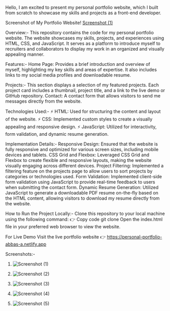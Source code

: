 Hello, I am excited to present my personal portfolio website, which I built from scratch to showcase my skills and projects as a front-end developer.

Screenshot of My Portfolio Website!
[Screenshot (1)](https://github.com/Abbas05-A/Infotrixs/assets/138985909/e3b42ae8-60ad-47f8-8fea-7bc21f5c38f5)

Overview:-
This repository contains the code for my personal portfolio website. The website showcases my skills, projects, and experiences using HTML, CSS, and JavaScript.
It serves as a platform to introduce myself to recruiters and collaborators to display my work in an organized and visually appealing manner.

Features:-
Home Page: Provides a brief introduction and overview of myself, highlighting my key skills and areas of expertise. It also includes links to my social media 
profiles and downloadable resume.

Projects:-
This section displays a selection of my featured projects. Each project card includes a thumbnail, project title, and a link to 
the live demo or GitHub repository.
Contact: A contact form that allows visitors to send me messages directly from the website.

Technologies Used:-
⚡ HTML: Used for structuring the content and layout of the website.
⚡ CSS: Implemented custom styles to create a visually appealing and responsive design.
⚡ JavaScript: Utilized for interactivity, form validation, and dynamic resume generation.

Implementation Details:-
Responsive Design: 
Ensured that the website is fully responsive and optimized for various screen sizes, including mobile devices and tablets.
CSS Grid and Flexbox: 
Leveraged CSS Grid and Flexbox to create flexible and responsive layouts, making the website visually engaging across different devices.
Project Filtering: 
Implemented a filtering feature on the projects page to allow users to sort projects by categories or technologies used.
Form Validation: 
Implemented client-side form validation using JavaScript to provide real-time feedback to users when submitting the contact form.
Dynamic Resume Generation: Utilized JavaScript to generate a downloadable PDF resume on-the-fly based on the HTML content, allowing visitors to download my resume directly from the website.

How to Run the Project Locally:-
Clone this repository to your local machine using the following command:
👉 Copy code git clone 
Open the index.html file in your preferred web browser to view the website.

For Live Demo Visit the live portfolio website 👉 https://personal-portfolio-abbas-a.netlify.app

Screenshots:-
1. ![Screenshot (1)](https://github.com/Abbas05-A/Infotrixs/assets/138985909/3f3c9f68-1cf7-451e-8bcf-162804443f30)

2. ![Screenshot (2)](https://github.com/Abbas05-A/Infotrixs/assets/138985909/81567e99-ce9e-45d8-99ed-f0f3b7fb5ac9)

3. ![Screenshot (3)](https://github.com/Abbas05-A/Infotrixs/assets/138985909/2502e3b4-677a-49b9-803b-f679183b4dd9)

4. ![Screenshot (4)](https://github.com/Abbas05-A/Infotrixs/assets/138985909/091e551f-3987-4233-beff-1a8f10841d39)

5. ![Screenshot (5)](https://github.com/Abbas05-A/Infotrixs/assets/138985909/aefffac4-e3aa-44f8-abc2-1999452158e8)
